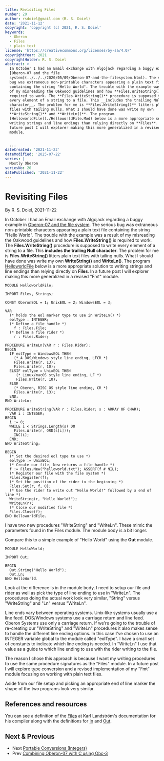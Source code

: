 ```yaml
---
title: Revisiting Files
number: 20
author: rsdoiel@gmail.com (R. S. Doiel)
date: '2021-11-12'
copyright: 'copyright (c) 2021, R. S. Doiel'
keywords:
  - Oberon
  - Files
  - plain text
license: 'https://creativecommons.org/licenses/by-sa/4.0/'
copyrightYear: 2021
copyrightHolder: R. S. Doiel
abstract: >
  In October I had an Email exchange with Algojack regarding a buggy example in
  [Oberon-07 and the file
  system](../../../2020/05/09/Oberon-07-and-the-filesystem.html). The serious
  bug was extraneous non-printable characters appearing a plain text file
  containing the string "Hello World". The trouble with the example was a result
  of my misreading the Oakwood guidelines and how **Files.WriteString()** is
  required to work. The **Files.WriteString()** procedure is supposed to write
  every element of a string to a file. This __includes the trailing Null
  character__. The problem for me is **Files.WriteString()** litters plain text
  files with tailing nulls. What I should have done was write my own
  **WriteString()** and **WriteLn()**. The program
  [HelloworldFile](./HelloworldFile.Mod) below is a more appropriate solution to
  writing strings and line endings than relying directly on **Files**. In a
  future post I will explorer making this more generalized in a revised "Fmt"
  module.


  ...
dateCreated: '2021-11-22'
dateModified: '2025-07-22'
series: |
  Mostly Oberon
seriesNo: 20
datePublished: '2021-11-22'
---
```


Revisiting Files
================

By R. S. Doiel, 2021-11-22

In October I had an Email exchange with Algojack regarding a buggy example in [Oberon-07 and the file system](../../../2020/05/09/Oberon-07-and-the-filesystem.html). The serious bug was extraneous non-printable characters appearing a plain text file containing the string "Hello World". The trouble with the example was a result of my misreading the Oakwood guidelines and how **Files.WriteString()** is required to work. The **Files.WriteString()** procedure is supposed to write every element of a string to a file. This __includes the trailing Null character__. The problem for me is **Files.WriteString()** litters plain text files with tailing nulls. What I should have done was write my own **WriteString()** and **WriteLn()**. The program [HelloworldFile](./HelloworldFile.Mod) below is a more appropriate solution to writing strings and line endings than relying directly on **Files**. In a future post I will explorer making this more generalized in a revised "Fmt" module.

~~~
MODULE HelloworldFile;

IMPORT Files, Strings;

CONST OberonEOL = 1; UnixEOL = 2; WindowsEOL = 3;

VAR
  (* holds the eol marker type to use in WriteLn() *)
  eolType : INTEGER;
  (* Define a file handle *)
    f : Files.File;
  (* Define a file rider *)
    r : Files.Rider;

PROCEDURE WriteLn(VAR r : Files.Rider);
BEGIN
  IF eolType = WindowsEOL THEN
    (* A DOS/Windows style line ending, LFCR *)
    Files.Write(r, 13);
    Files.Write(r, 10);
  ELSIF eolType = UnixEOL THEN
     (* Linux/macOS style line ending, LF *)
     Files.Write(r, 10);
  ELSE
    (* Oberon, RISC OS style line ending, CR *)
    Files.Write(r, 13);
  END;
END WriteLn;

PROCEDURE WriteString(VAR r : Files.Rider; s : ARRAY OF CHAR);
  VAR i : INTEGER;
BEGIN
  i := 0;
  WHILE i < Strings.Length(s) DO
    Files.Write(r, ORD(s[i]));
    INC(i);
  END;
END WriteString;

BEGIN
  (* Set the desired eol type to use *)
  eolType := UnixEOL;
  (* Create our file, New returns a file handle *)
  f := Files.New("helloworld.txt"); ASSERT(f # NIL);
  (* Register our file with the file system *)
  Files.Register(f);
  (* Set the position of the rider to the beginning *)
  Files.Set(r, f, 0);
  (* Use the rider to write out "Hello World!" followed by a end of line *)
  WriteString(r, "Hello World!");
  WriteLn(r);
  (* Close our modified file *)
  Files.Close(f);
END HelloworldFile.
~~~

I have two new procedures "WriteString" and "WriteLn". These mimic the parameters found in the Files module. The module body is a bit longer.

Compare this to a simple example of "Hello World" using the **Out** module.

~~~
MODULE HelloWorld;

IMPORT Out;

BEGIN
  Out.String("Hello World");
  Out.Ln;
END HelloWorld.
~~~

Look at the difference is in the module body. I need to setup our file and rider as well as pick the type of line ending to use in "WriteLn". The procedures doing the actual work look very similar, "String" versus "WriteString" and "Ln" versus "WriteLn".  


Line ends vary between operating systems. Unix-like systems usually use a line feed. DOS/Windows systems use a carriage return and line feed. Oberon Systems use only a carriage return. If we're going to the trouble of re-creating our "WriteString" and "WriteLn" procedures it also makes sense to handle the different line ending options.  In this case I've chosen to use an INTEGER variable global to the module called "eolType". I have a small set of constants to indicate which line ending is needed. In "WriteLn" I use that value as a guide to which line ending to use with the rider writing to the file.

The reason I chose this approach is because I want my writing procedures to use the same procedure signatures as the "Files" module. In a future post I will explore type conversion and a revised implementation of my "Fmt" module focusing on working with plain text files.

Aside from our file setup and picking an appropriate end of line marker the shape of the two programs look very similar.

References and resources
------------------------

You can see a definition of the [Files](https://miasap.se/obnc/obncdoc/basic/Files.def.html "My example module definition is based on the on Karl created in OBNC") at Karl Landström's documentation for his compiler along with the definitions for [In](https://miasap.se/obnc/obncdoc/basic/In.def.html) and [Out](https://miasap.se/obnc/obncdoc/basic/Out.def.html).


Next & Previous
---------------

- Next [Portable Conversions (Integers)](../../11/26/Portable-Conversions-Integers.html)
- Prev [Combining Oberon-07 with C using Obc-3](../../06/14/Combining-Oberon-07-with-C-using-Obc-3.html)